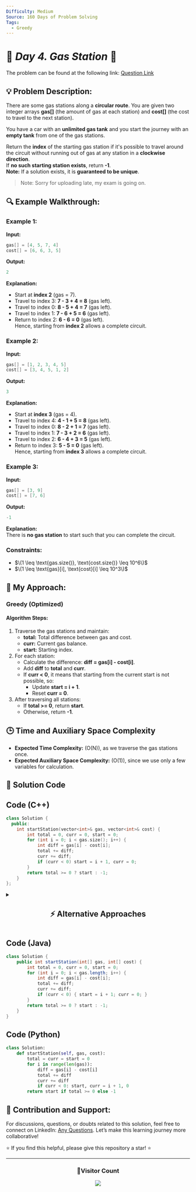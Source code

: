 ```yaml
---
Difficulty: Medium
Source: 160 Days of Problem Solving
Tags:
  - Greedy
---
```


# 🚀 _Day 4. Gas Station_ 🧠

The problem can be found at the following link: [Question Link](https://www.geeksforgeeks.org/batch/gfg-160-problems/track/greedy-gfg-160/problem/circular-tour-1587115620)

## 💡 **Problem Description:**

There are some gas stations along a **circular route**. You are given two integer arrays **gas[]** (the amount of gas at each station) and **cost[]** (the cost to travel to the next station).

You have a car with an **unlimited gas tank** and you start the journey with an **empty tank** from one of the gas stations.

Return the **index** of the starting gas station if it's possible to travel around the circuit without running out of gas at any station in a **clockwise direction**.  
If **no such starting station exists**, return **-1**.  
**Note:** If a solution exists, it is **guaranteed to be unique**.

> Note: Sorry for uploading late, my exam is going on.

## 🔍 **Example Walkthrough:**

### **Example 1:**

**Input:**

```cpp
gas[] = [4, 5, 7, 4]
cost[] = [6, 6, 3, 5]
```

**Output:**

```cpp
2
```

**Explanation:**

- Start at **index 2** (gas = 7).
- Travel to index 3: **7 - 3 + 4 = 8** (gas left).
- Travel to index 0: **8 - 5 + 4 = 7** (gas left).
- Travel to index 1: **7 - 6 + 5 = 6** (gas left).
- Return to index 2: **6 - 6 = 0** (gas left).  
  Hence, starting from **index 2** allows a complete circuit.

### **Example 2:**

**Input:**

```cpp
gas[] = [1, 2, 3, 4, 5]
cost[] = [3, 4, 5, 1, 2]
```

**Output:**

```cpp
3
```

**Explanation:**

- Start at **index 3** (gas = 4).
- Travel to index 4: **4 - 1 + 5 = 8** (gas left).
- Travel to index 0: **8 - 2 + 1 = 7** (gas left).
- Travel to index 1: **7 - 3 + 2 = 6** (gas left).
- Travel to index 2: **6 - 4 + 3 = 5** (gas left).
- Return to index 3: **5 - 5 = 0** (gas left).  
  Hence, starting from **index 3** allows a complete circuit.

### **Example 3:**

**Input:**

```cpp
gas[] = [3, 9]
cost[] = [7, 6]
```

**Output:**

```cpp
-1
```

**Explanation:**  
There is **no gas station** to start such that you can complete the circuit.

### **Constraints:**

- $\(1 \leq \text{gas.size()}, \text{cost.size()} \leq 10^6\)$
- $\(1 \leq \text{gas}[i], \text{cost}[i] \leq 10^3\)$

## 🎯 **My Approach:**

### **Greedy (Optimized)**

#### **Algorithm Steps:**

1. Traverse the gas stations and maintain:
   - **total:** Total difference between gas and cost.
   - **curr:** Current gas balance.
   - **start:** Starting index.
2. For each station:
   - Calculate the difference: **diff = gas[i] - cost[i]**.
   - Add **diff** to **total** and **curr**.
   - If **curr < 0**, it means that starting from the current start is not possible, so:
     - Update **start = i + 1**.
     - Reset **curr = 0**.
3. After traversing all stations:
   - If **total >= 0**, return **start**.
   - Otherwise, return **-1**.

## 🕒 **Time and Auxiliary Space Complexity**

- **Expected Time Complexity:** \(O(N)\), as we traverse the gas stations once.
- **Expected Auxiliary Space Complexity:** \(O(1)\), since we use only a few variables for calculation.

## 📝 **Solution Code**

## **Code (C++)**

```cpp
class Solution {
  public:
    int startStation(vector<int>& gas, vector<int>& cost) {
        int total = 0, curr = 0, start = 0;
        for (int i = 0; i < gas.size(); i++) {
            int diff = gas[i] - cost[i];
            total += diff;
            curr += diff;
            if (curr < 0) start = i + 1, curr = 0;
        }
        return total >= 0 ? start : -1;
    }
};
```

<details>
<summary><h2 align="center">⚡ Alternative Approaches</h2></summary>

## 📊 **2️⃣ Two-Pass Approach**

#### **Algorithm Steps:**

1. Calculate the **total gas balance**.
2. If the total gas is negative, it's **impossible to complete the circuit**.
3. If positive, find the **optimal start point**.

```cpp
class Solution {
  public:
    int startStation(vector<int>& gas, vector<int>& cost) {
        int total = 0, curr = 0, start = 0;
        for (int i = 0; i < gas.size(); i++) {
            total += gas[i] - cost[i];
            curr += gas[i] - cost[i];
            if (curr < 0) {
                start = i + 1;
                curr = 0;
            }
        }
        return total >= 0 ? start : -1;
    }
};
```

#### 📝 **Complexity Analysis:**

- ✅ **Time Complexity:** O(N) - We traverse the gas stations twice in the worst case.
- ✅ **Space Complexity:** O(1) - Only a few variables are used.

#### ✅ **Why This Approach?**

This method is intuitive, as it first ensures the total gas is non-negative and then finds the optimal start point.

## 🔁 **3️⃣ Prefix Sum Approach**

#### **Algorithm Steps:**

1. Calculate the **total gas balance**.
2. Track the **cumulative gas difference** while iterating.
3. If the cumulative gas drops below 0, update the start to the next station.

```cpp
class Solution {
  public:
    int startStation(vector<int>& gas, vector<int>& cost) {
        int total = 0, sum = 0, start = 0;
        for (int i = 0; i < gas.size(); i++) {
            int diff = gas[i] - cost[i];
            total += diff;
            sum += diff;
            if (sum < 0) {
                start = i + 1;
                sum = 0;
            }
        }
        return total >= 0 ? start : -1;
    }
};
```

#### 📝 **Complexity Analysis:**

- ✅ **Time Complexity:** O(N)
- ✅ **Space Complexity:** O(1)

#### ✅ **Why This Approach?**

Uses cumulative gas difference to determine a viable start point while maintaining efficiency.

## 🔄 **4️⃣ Efficient Circular Check**

#### **Algorithm Steps:**

1. Traverse the array in a **circular manner** using modular arithmetic.
2. If the **current gas balance** becomes negative, reset the start station to the next one.
3. If the **total gas** is positive, return the start station, otherwise return -1.

```cpp
class Solution {
  public:
    int startStation(vector<int>& gas, vector<int>& cost) {
        int total = 0, curr = 0, start = 0;
        int n = gas.size();
        for (int i = 0; i < 2 * n; i++) {
            int index = i % n;
            int diff = gas[index] - cost[index];
            total += diff;
            curr += diff;
            if (curr < 0) {
                start = index + 1;
                curr = 0;
                if (start >= n) break;
            }
        }
        return total >= 0 ? start : -1;
    }
};
```

#### 📝 **Complexity Analysis:**

- ✅ **Time Complexity:** O(N)
- ✅ **Space Complexity:** O(1)

#### ✅ **Why This Approach?**

Efficiently handles circular routes using modular arithmetic while keeping the logic simple.

### 🆚 **Comparison of Approaches**

| **Approach**             | ⏱️ **Time Complexity** | 🗂️ **Space Complexity** | ✅ **Pros**                        | ⚠️ **Cons**                             |
| ------------------------ | ---------------------- | ----------------------- | ---------------------------------- | --------------------------------------- |
| Greedy (Optimized)       | 🟢 O(N)                | 🟢 O(1)                 | Best performance, minimal space    | Harder to derive intuitively            |
| Two-Pass Approach        | 🟢 O(N)                | 🟢 O(1)                 | Simple to understand, efficient    | Requires two passes in some scenarios   |
| Prefix Sum Approach      | 🟢 O(N)                | 🟢 O(1)                 | Simple logic with cumulative sum   | Not significantly different from greedy |
| Efficient Circular Check | 🟢 O(N)                | 🟢 O(1)                 | Handles circular cases effectively | Slightly more complex logic             |

✅ **Best Choice?**

- Use the **Greedy (Optimized)** for maximum efficiency.
- The **Two-Pass** or **Prefix Sum** are suitable for simpler implementation.
- The **Efficient Circular Check** is ideal for circular track scenarios.

</details>

## **Code (Java)**

```java
class Solution {
    public int startStation(int[] gas, int[] cost) {
        int total = 0, curr = 0, start = 0;
        for (int i = 0; i < gas.length; i++) {
            int diff = gas[i] - cost[i];
            total += diff;
            curr += diff;
            if (curr < 0) { start = i + 1; curr = 0; }
        }
        return total >= 0 ? start : -1;
    }
}
```

## **Code (Python)**

```python
class Solution:
    def startStation(self, gas, cost):
        total = curr = start = 0
        for i in range(len(gas)):
            diff = gas[i] - cost[i]
            total += diff
            curr += diff
            if curr < 0: start, curr = i + 1, 0
        return start if total >= 0 else -1
```

## 🎯 **Contribution and Support:**

For discussions, questions, or doubts related to this solution, feel free to connect on LinkedIn: [Any Questions](https://www.linkedin.com/in/patel-hetkumar-sandipbhai-8b110525a/). Let’s make this learning journey more collaborative!

⭐ If you find this helpful, please give this repository a star! ⭐

---

<div align="center">
  <h3><b>📍Visitor Count</b></h3>
</div>

<p align="center">
  <img src="https://profile-counter.glitch.me/Hunterdii/count.svg" />
</p>
